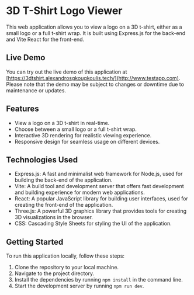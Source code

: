# 3D T-Shirt Logo Viewer

This web application allows you to view a logo on a 3D t-shirt, either as a small logo or a full t-shirt wrap. It is built using Express.js for the back-end and Vite React for the front-end.

## Live Demo
You can try out the live demo of this application at [https://3dtshirt.alexandrosgkougkoulis.tech/](http://www.testapp.com). Please note that the demo may be subject to changes or downtime due to maintenance or updates.

## Features
- View a logo on a 3D t-shirt in real-time.
- Choose between a small logo or a full t-shirt wrap.
- Interactive 3D rendering for realistic viewing experience.
- Responsive design for seamless usage on different devices.

## Technologies Used
- Express.js: A fast and minimalist web framework for Node.js, used for building the back-end of the application.
- Vite: A build tool and development server that offers fast development and building experience for modern web applications.
- React: A popular JavaScript library for building user interfaces, used for creating the front-end of the application.
- Three.js: A powerful 3D graphics library that provides tools for creating 3D visualizations in the browser.
- CSS: Cascading Style Sheets for styling the UI of the application.

## Getting Started
To run this application locally, follow these steps:

1. Clone the repository to your local machine.
2. Navigate to the project directory.
3. Install the dependencies by running `npm install` in the command line.
4. Start the development server by running `npm run dev`.
